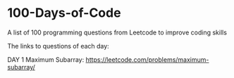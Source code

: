 # 100-Days-of-Code
A list of 100 programming questions from Leetcode to improve coding skills

The links to questions of each day:

DAY 1 Maximum Subarray: https://leetcode.com/problems/maximum-subarray/
